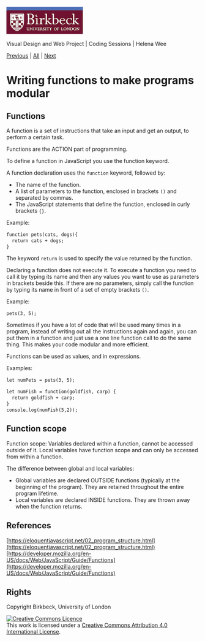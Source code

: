![Birkbeck, University of London](images/birkbeck-logo.jpg)

Visual Design and Web Project | Coding Sessions | Helena Wee

[Previous](setting-up-conditional-statements.md) | [All](README.md)  | [Next](forming-data-sets-with-arrays.md)

# Writing functions to make programs modular

## Functions

A function is a set of instructions that take an input and get an output, to perform a certain task.

Functions are the ACTION part of programming.

To define a function in JavaScript you use the function keyword.

A function declaration uses the `function` keyword, followed by:
- The name of the function.
- A list of parameters to the function, enclosed in brackets `()` and separated by commas.
- The JavaScript statements that define the function, enclosed in curly brackets `{}`.

Example:
```
function pets(cats, dogs){
  return cats + dogs;
}
```

The keyword `return` is used to specify the value returned by the function.

Declaring a function does not execute it. To execute a function you need to call it by typing its name and then any values you want to use as parameters in brackets beside this. If there are no parameters, simply call the function by typing its name in front of a set of empty brackets `()`.

Example:
```
pets(3, 5);
```
Sometimes if you have a lot of code that will be used many times in a program, instead of writing out all the instructions again and again, you can put them in a function and just use a one line function call to do the same thing. This makes your code modular and more efficient. 

Functions can be used as values, and in expressions.

Examples:
```
let numPets = pets(3, 5);
```
```
let numFish = function(goldfish, carp) {
  return goldfish + carp;
}
console.log(numFish(5,2));
```
## Function scope

Function scope: Variables declared within a function, cannot be accessed outside of it. Local variables have function scope and can only be accessed from within a function.

The difference between global and local variables:
- Global variables are declared OUTSIDE functions (typically at the beginning of the program). They are retained throughout the entire program lifetime.
- Local variables are declared INSIDE functions. They are thrown away when the function returns.




## References
[https://eloquentjavascript.net/02_program_structure.html](https://eloquentjavascript.net/02_program_structure.html)  
[https://developer.mozilla.org/en-US/docs/Web/JavaScript/Guide/Functions](https://developer.mozilla.org/en-US/docs/Web/JavaScript/Guide/Functions)

## Rights
Copyright Birkbeck, University of London

<a rel="license" href="http://creativecommons.org/licenses/by/4.0/"><img alt="Creative Commons Licence" src="https://i.creativecommons.org/l/by/4.0/88x31.png" /></a><br />This work is licensed under a <a rel="license" href="http://creativecommons.org/licenses/by/4.0/">Creative Commons Attribution 4.0 International License</a>.
